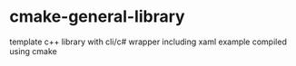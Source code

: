 # cmake-general-library
template c++ library with cli/c# wrapper including xaml example compiled using cmake
